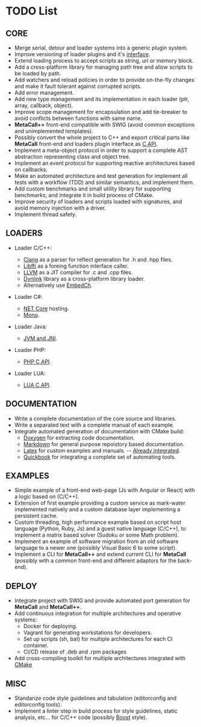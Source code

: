 TODO List
=========

## CORE

  * Merge serial, detour and loader systems into a generic plugin system.
  * Improve versioning of loader plugins and it's [interface](https://accu.org/index.php/journals/1718).
  * Extend loading process to accept scripts as string, uri or memory block.
  * Add a cross-platform library for managing path tree and allow scripts to be loaded by path.
  * Add watchers and reload policies in order to provide on-the-fly changes and make it fault tolerant against corrupted scripts.
  * Add error management.
  * Add new type management and its implementation in each loader (ptr, array, callback, object).
  * Improve scope management for encapsulation and add tie-breaker to avoid conflicts between functions with same name.
  * **MetaCall++** front-end compatible with SWIG (avoid common exceptions and unimplemented templates).
  * Possibly convert the whole project to C++ and export critical parts like **MetaCall** front-end and loaders plugin interface as [C API](http://www.drbobbs.com/cpp/building-your-own-plugin-framework-part/204202899?pgno=4).
  * Implement a meta-object protocol in order to support a complete AST abstraction representing class and object tree.
  * Implement an event protocol for supporting reactive architectures based on callbacks.
  * Make an automated architecture and test generation for implement all tests with a workflow (TDD) and similar semantics, and implement them.
  * Add custom benchmarks and small utility library for supporting benchmarks, and integrate it in build process of CMake.
  * Improve security of loaders and scripts loaded with signatures, and avoid memory injection with a driver.
  * Implement thread safety.

## LOADERS

  * Loader C/C++:
    - [Clang](http://clang.llvm.org/docs/ExternalClangExamples.html) as a parser for reflect generation for .h and .hpp files.
    - [Libffi](http://www.chiark.greenend.org.uk/doc/libffi-dev/html/Using-libffi.html) as a foreing function interface caller.
    - [LLVM](http://llvm.org/docs/) as a JIT compiler for .c and .cpp files.
    - [Dynlink](source/dynlink) library as a cross-platform library loader.
    - Alternatively use [EmbedCh](https://www.softintegration.com/products/sdk/embedch/).

  * Loader C#:
    - [NET Core](https://msdn.microsoft.com/en-us/library/ms404385.aspx) hosting.
    - [Mono](http://www.mono-project.com/docs/advanced/embedding/).

  * Loader Java:
    - [JVM and JNI](http://docs.oracle.com/javase/1.5.0/docs/guide/jni/spec/invocation.html).

  * Loader PHP:
    - [PHP C API](http://us.php.net/manual/en/internals2.php).

  * Loader LUA:
    - [LUA C API](https://www.lua.org/pil/contents.html#P4).

## DOCUMENTATION

  * Write a complete documentation of the core source and libraries.
  * Write a separated text with a complete manual of each example.
  * Integrate automated generation of documentation with CMake build:
    - [Doxygen](https://www.stack.nl/~dimitri/doxygen/manual/docblocks.html) for extracting code documentation.
    - [Markdown](https://www.stack.nl/~dimitri/doxygen/manual/markdown.html) for general purpose repoistory based documentation.
    - [Latex](https://cmake.org/Wiki/CMakeUserUseLATEX) for custom examples and manuals. -- [Already integrated](docs/manual/cmake-init.tex).
    - [Quickbook](http://www.boost.org/doc/libs/1_61_0/html/quickbook.html) for integrating a complete set of automating tools.

## EXAMPLES

  * Simple example of a front-end web-page (Js with Angular or React) with a logic based on (C/C++).
  * Extension of first example providing a custom service as mark-water implemented natively and a custom database layer implementing a persistent cache.
  * Custom threading, high performance example based on script host language (Python, Ruby, Js) and a guest native language (C/C++), to implement a matrix based solver (Sudoku or some Math problem).
  * Implement an example of software migration from an old software language to a newer one (possibly Visual Basic 6 to some script).
  * Implement a CLI for **MetaCall++** and extend current CLI for **MetaCall** (possibly with a common front-end and different adaptors for the back-end).

## DEPLOY

  * Integrate project with SWIG and provide automated port generation for **MetaCall** and **MetaCall++**.
  * Add continuous integration for multiple architectures and operative systems:
    - Docker for deploying.
    - Vagrant for generating workstations for developers.
    - Set up scripts (sh, bat) for multiple architectures for each CI container.
    - CI/CD release of .deb and .rpm packages
  * Add cross-compiling toolkit for multiple architectures integrated with [CMake](https://cmake.org/cmake/help/v3.0/manual/cmake-toolchains.7.html)

## MISC

  * Standarize code style guidelines and tabulation (editorconfig and editorconfig tools).
  * Implement a linter step in build process for style guidelines, static analysis, etc... for C/C++ code (possibly [Boost](https://svn.boost.org/trac/boost/wiki/BestPracticeHandbook) style).
